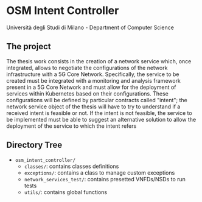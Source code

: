 # OSM Intent Controller
Università degli Studi di Milano - Department of Computer Science

## The project
The thesis work consists in the creation of a network service which, once integrated, allows to negotiate the configurations of the network infrastructure with a 5G Core Network. Specifically, the service to be created must be integrated with a monitoring and analysis framework present in a 5G Core Network and must allow for the deployment of services within Kubernetes based on their configurations. These configurations will be defined by particular contracts called "intent"; the network service object of the thesis will have to try to understand if a received intent is feasible or not. If the intent is not feasible, the service to be implemented must be able to suggest an alternative solution to allow the deployment of the service to which the intent refers

## Directory Tree
- `osm_intent_controller/`
  - `classes/`: contains classes definitions
  - `exceptions/`: contains a class to manage custom exceptions
  - `network_services_test/`: contains presetted VNFDs/NSDs to run tests
  - `utils/`: contains global functions
